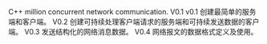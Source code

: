 <!--
 * @Author       : yaowenzhou
 * @Date         : 2021-03-31 16:05:50
 * @LastEditors  : yaowenzhou
 * @LastEditTime : 2021-04-05 14:20:56
 * @version      : 
 * @Description  : 
-->
C++ million concurrent network communication. V0.1
v0.1
创建最简单的服务端和客户端。
V0.2
创建可持续处理客户端请求的服务端和可持续发送数据的客户端。
V0.3
发送结构化的网络消息数据。
V0.4
网络报文的数据格式定义及使用。